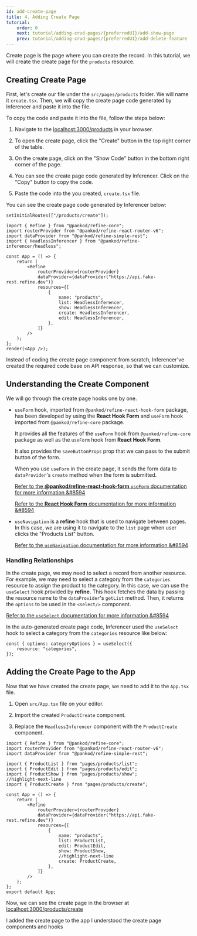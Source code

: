 ```yaml
---
id: add-create-page
title: 4. Adding Create Page
tutorial:
    order: 0
    next: tutorial/adding-crud-pages/{preferredUI}/add-show-page
    prev: tutorial/adding-crud-pages/{preferredUI}/add-delete-feature
---
```


Create page is the page where you can create the record. In this tutorial, we will create the create page for the `products` resource.

## Creating Create Page

First, let's create our file under the `src/pages/products` folder. We will name it `create.tsx`. Then, we will copy the create page code generated by Inferencer and paste it into the file.

To copy the code and paste it into the file, follow the steps below:

1. Navigate to the <a href="http://localhost:3000/products" rel="noopener noreferrer nofollow">localhost:3000/products</a> in your browser.

2. To open the create page, click the "Create" button in the top right corner of the table.

3. On the create page, click on the "Show Code" button in the bottom right corner of the page.

4. You can see the create page code generated by Inferencer. Click on the "Copy" button to copy the code.

5. Paste the code into the you created, `create.tsx` file.

You can see the create page code generated by Inferencer below:

```tsx live previewOnly previewHeight=600px url=http://localhost:3000/products/create
setInitialRoutes(["/products/create"]);

import { Refine } from "@pankod/refine-core";
import routerProvider from "@pankod/refine-react-router-v6";
import dataProvider from "@pankod/refine-simple-rest";
import { HeadlessInferencer } from "@pankod/refine-inferencer/headless";

const App = () => {
    return (
        <Refine
            routerProvider={routerProvider}
            dataProvider={dataProvider("https://api.fake-rest.refine.dev")}
            resources={[
                {
                    name: "products",
                    list: HeadlessInferencer,
                    show: HeadlessInferencer,
                    create: HeadlessInferencer,
                    edit: HeadlessInferencer,
                },
            ]}
        />
    );
};
render(<App />);
```

Instead of coding the create page component from scratch, Inferencer've created the required code base on API response, so that we can customize.

## Understanding the Create Component

We will go through the create page hooks one by one.

-   `useForm` hook, imported from `@pankod/refine-react-hook-form` package, has been developed by using the **React Hook Form** and `useForm` hook imported from `@pankod/refine-core` package.

    It provides all the features of the `useForm` hook from `@pankod/refine-core` package as well as the `useForm` hook from **React Hook Form**.

    It also provides the `saveButtonProps` prop that we can pass to the submit button of the form.

    When you use `useForm` in the create page, it sends the form data to `dataProvider`'s `create` method when the form is submitted.

    [Refer to the **@pankod/refine-react-hook-form** `useForm` documentation for more information &#8594](/docs/packages/documentation/react-hook-form/useForm/)

    [Refer to the **React Hook Form** documentation for more information &#8594](https://react-hook-form.com/)

-   `useNavigation` is a **refine** hook that is used to navigate between pages. In this case, we are using it to navigate to the `list` page when user clicks the "Products List" button.

    [Refer to the `useNavigation` documentation for more information &#8594](/docs/api-reference/core/hooks/navigation/useNavigation/)

### Handling Relationships

In the create page, we may need to select a record from another resource. For example, we may need to select a category from the `categories` resource to assign the product to the category. In this case, we can use the `useSelect` hook provided by **refine**. This hook fetches the data by passing the resource name to the `dataProvider`'s `getList` method. Then, it returns the `options` to be used in the `<select/>` component.

[Refer to the `useSelect` documentation for more information &#8594](/docs/api-reference/core/hooks/useSelect/)

In the auto-generated create page code, Inferencer used the `useSelect` hook to select a category from the `categories` resource like below:

```tsx
const { options: categoryOptions } = useSelect({
    resource: "categories",
});
```

## Adding the Create Page to the App

Now that we have created the create page, we need to add it to the `App.tsx` file.

1. Open `src/App.tsx` file on your editor.

2. Import the created `ProductCreate` component.

3. Replace the `HeadlessInferencer` component with the `ProductCreate` component.

```tsx title="src/App.tsx"
import { Refine } from "@pankod/refine-core";
import routerProvider from "@pankod/refine-react-router-v6";
import dataProvider from "@pankod/refine-simple-rest";

import { ProductList } from "pages/products/list";
import { ProductEdit } from "pages/products/edit";
import { ProductShow } from "pages/products/show";
//highlight-next-line
import { ProductCreate } from "pages/products/create";

const App = () => {
    return (
        <Refine
            routerProvider={routerProvider}
            dataProvider={dataProvider("https://api.fake-rest.refine.dev")}
            resources={[
                {
                    name: "products",
                    list: ProductList,
                    edit: ProductEdit,
                    show: ProductShow,
                    //highlight-next-line
                    create: ProductCreate,
                },
            ]}
        />
    );
};
export default App;
```

Now, we can see the create page in the browser at <a href="http://localhost:3000/products/create" rel="noopener noreferrer nofollow">localhost:3000/products/create</a>

<Checklist>

<ChecklistItem id="add-create-page-headless">
I added the create page to the app
</ChecklistItem>
<ChecklistItem id="add-create-page-headless-2">
I understood the create page components and hooks
</ChecklistItem>

</Checklist>
